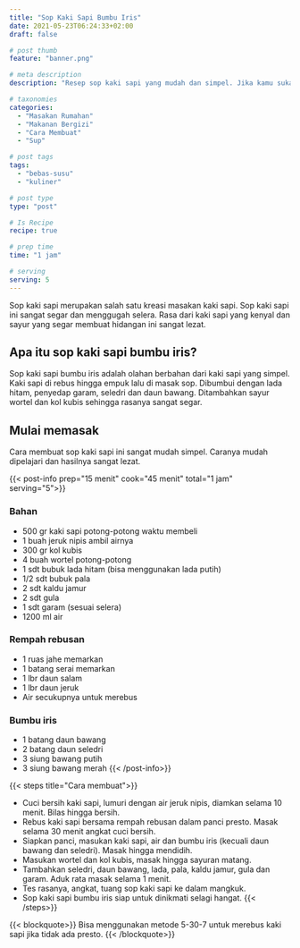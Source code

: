 ```yaml
---
title: "Sop Kaki Sapi Bumbu Iris"
date: 2021-05-23T06:24:33+02:00
draft: false

# post thumb
feature: "banner.png"

# meta description
description: "Resep sop kaki sapi yang mudah dan simpel. Jika kamu suka dengan masakan kaki sapi wajib mencoba resep yang satu ini."

# taxonomies
categories:
  - "Masakan Rumahan"
  - "Makanan Bergizi"
  - "Cara Membuat"
  - "Sup"

# post tags
tags:
  - "bebas-susu"
  - "kuliner"

# post type
type: "post"

# Is Recipe
recipe: true

# prep time
time: "1 jam"

# serving
serving: 5
---
```

Sop kaki sapi merupakan salah satu kreasi masakan kaki sapi. Sop kaki sapi ini sangat segar dan menggugah selera. Rasa dari kaki sapi yang kenyal dan sayur yang segar membuat hidangan ini sangat lezat.

## Apa itu sop kaki sapi bumbu iris?

Sop kaki sapi bumbu iris adalah olahan berbahan dari kaki sapi yang simpel. Kaki sapi di rebus hingga empuk lalu di masak sop. Dibumbui dengan lada hitam, penyedap garam, seledri dan daun bawang. Ditambahkan sayur wortel dan kol kubis sehingga rasanya sangat segar.

## Mulai memasak

Cara membuat sop kaki sapi ini sangat mudah simpel. Caranya mudah dipelajari dan hasilnya sangat lezat.

{{< post-info prep="15 menit" cook="45 menit" total="1 jam" serving="5">}}

### Bahan

-   500 gr kaki sapi potong-potong waktu membeli
-   1 buah jeruk nipis ambil airnya
-   300 gr kol kubis
-   4 buah wortel potong-potong
-   1 sdt bubuk lada hitam (bisa menggunakan lada putih)
-   1/2 sdt bubuk pala
-   2 sdt kaldu jamur
-   2 sdt gula
-   1 sdt garam (sesuai selera)
-   1200 ml air

### Rempah rebusan

-   1 ruas jahe memarkan
-   1 batang serai memarkan
-   1 lbr daun salam
-   1 lbr daun jeruk
-   Air secukupnya untuk merebus

### Bumbu iris

-   1 batang daun bawang
-   2 batang daun seledri
-   3 siung bawang putih
-   3 siung bawang merah
{{< /post-info>}}

{{< steps title="Cara membuat">}}
-   Cuci bersih kaki sapi, lumuri dengan air jeruk nipis, diamkan selama 10 menit. Bilas hingga bersih.
-   Rebus kaki sapi bersama rempah rebusan dalam panci presto. Masak selama 30 menit angkat cuci bersih.
-   Siapkan panci, masukan kaki sapi, air dan bumbu iris (kecuali daun bawang dan seledri). Masak hingga mendidih.
-   Masukan wortel dan kol kubis, masak hingga sayuran matang.
-   Tambahkan seledri, daun bawang, lada, pala, kaldu jamur, gula dan garam. Aduk rata masak selama 1 menit.
-   Tes rasanya, angkat, tuang sop kaki sapi ke dalam mangkuk.
-   Sop kaki sapi bumbu iris siap untuk dinikmati selagi hangat.
{{< /steps>}}

{{< blockquote>}}
Bisa menggunakan metode 5-30-7 untuk merebus kaki sapi jika tidak ada presto.
{{< /blockquote>}}